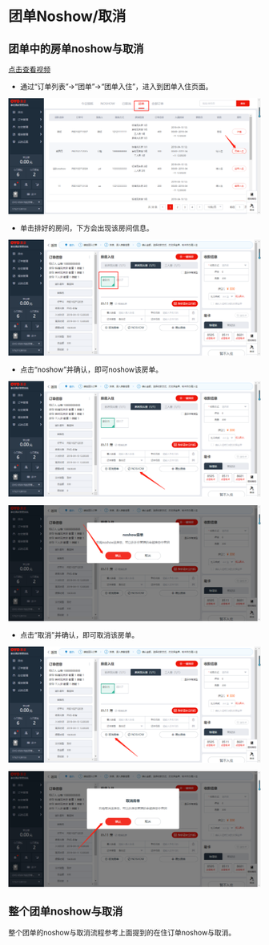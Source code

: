 # 团单Noshow/取消

## 团单中的房单noshow与取消

[点击查看视频](http://crs-pms-vidio.oss-cn-beijing.aliyuncs.com/%E5%A4%9C%E5%AE%A1-%E5%9B%A2%E5%8D%95%E9%83%A8%E5%88%86%E5%8F%96%E6%B6%88%26%E9%83%A8%E5%88%86noshow.mp4)

* 通过“订单列表”→“团单”→“团单入住”，进入到团单入住页面。

![](../../../.gitbook/assets/image%20%28233%29.png)

* 单击排好的房间，下方会出现该房间信息。

![](../../../.gitbook/assets/image%20%28256%29.png)

* 点击“noshow”并确认，即可noshow该房单。

![](../../../.gitbook/assets/image%20%28804%29.png)

![](../../../.gitbook/assets/image%20%2818%29.png)

* 点击“取消”并确认，即可取消该房单。 

![](../../../.gitbook/assets/image%20%2895%29.png)

![](../../../.gitbook/assets/image%20%28593%29.png)

## 整个团单noshow与取消

整个团单的noshow与取消流程参考上面提到的在住订单noshow与取消。

